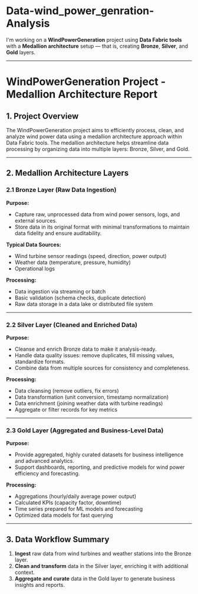 # Data-wind_power_genration-Analysis
I'm working on a **WindPowerGeneration** project using **Data Fabric tools** with a **Medallion architecture** setup — that is, creating **Bronze**, **Silver**, and **Gold** layers.

---

# WindPowerGeneration Project - Medallion Architecture Report

## 1. Project Overview

The WindPowerGeneration project aims to efficiently process, clean, and analyze wind power data using a medallion architecture approach within Data Fabric tools. The medallion architecture helps streamline data processing by organizing data into multiple layers: Bronze, Silver, and Gold.

---

## 2. Medallion Architecture Layers

### 2.1 Bronze Layer (Raw Data Ingestion)

**Purpose:**

* Capture raw, unprocessed data from wind power sensors, logs, and external sources.
* Store data in its original format with minimal transformations to maintain data fidelity and ensure auditability.

**Typical Data Sources:**

* Wind turbine sensor readings (speed, direction, power output)
* Weather data (temperature, pressure, humidity)
* Operational logs

**Processing:**

* Data ingestion via streaming or batch
* Basic validation (schema checks, duplicate detection)
* Raw data storage in a data lake or distributed file system

---

### 2.2 Silver Layer (Cleaned and Enriched Data)

**Purpose:**

* Cleanse and enrich Bronze data to make it analysis-ready.
* Handle data quality issues: remove duplicates, fill missing values, standardize formats.
* Combine data from multiple sources for consistency and completeness.

**Processing:**

* Data cleansing (remove outliers, fix errors)
* Data transformation (unit conversion, timestamp normalization)
* Data enrichment (joining weather data with turbine readings)
* Aggregate or filter records for key metrics

---

### 2.3 Gold Layer (Aggregated and Business-Level Data)

**Purpose:**

* Provide aggregated, highly curated datasets for business intelligence and advanced analytics.
* Support dashboards, reporting, and predictive models for wind power efficiency and forecasting.

**Processing:**

* Aggregations (hourly/daily average power output)
* Calculated KPIs (capacity factor, downtime)
* Time series prepared for ML models and forecasting
* Optimized data models for fast querying

---

## 3. Data Workflow Summary

1. **Ingest** raw data from wind turbines and weather stations into the Bronze layer.
2. **Clean and transform** data in the Silver layer, enriching it with additional context.
3. **Aggregate and curate** data in the Gold layer to generate business insights and reports.

